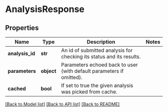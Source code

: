 # AnalysisResponse

## Properties
Name | Type | Description | Notes
------------ | ------------- | ------------- | -------------
**analysis_id** | **str** | An id of submitted analysis for checking its status and its results.  |
**parameters** | **object** | Parameters echoed back to user (with default parameters if omitted).  |
**cached** | **bool** | If set to true the given analysis was picked from cache.  |

[[Back to Model list]](../README.md#documentation-for-models) [[Back to API list]](../README.md#documentation-for-api-endpoints) [[Back to README]](../README.md)
